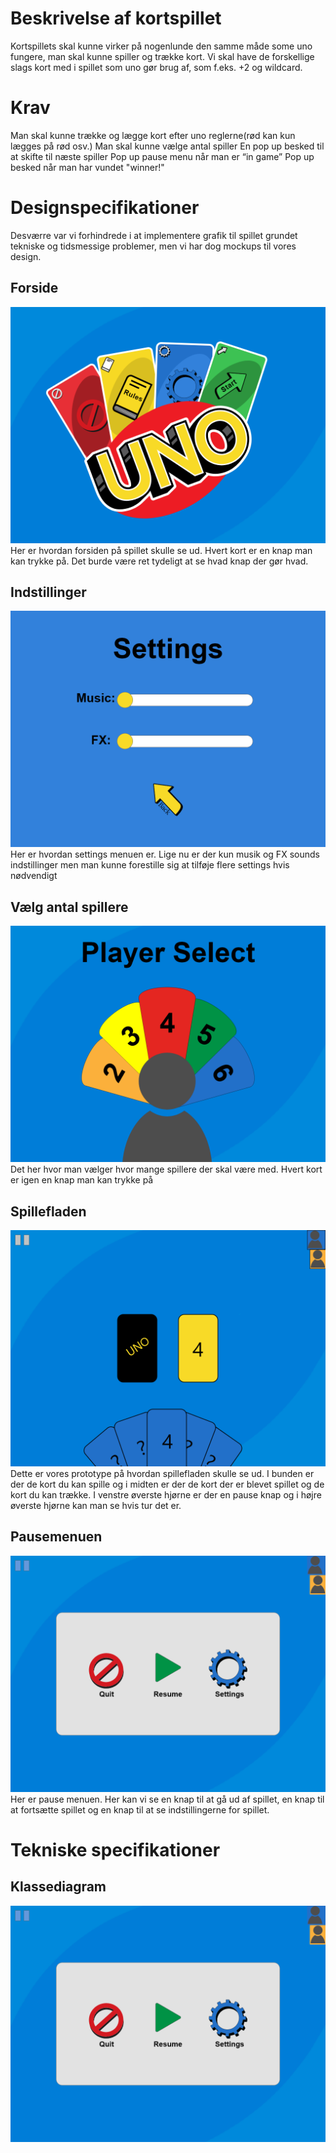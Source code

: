 # Beskrivelse af kortspillet 
Kortspillets skal kunne virker på nogenlunde den samme måde some uno fungere, man skal kunne spiller og trække kort. Vi skal have de forskellige slags kort med i spillet som uno gør brug af, som f.eks. +2 og wildcard.

# Krav
Man skal kunne trække og lægge kort efter uno reglerne(rød kan kun lægges på rød osv.) 
Man skal kunne vælge antal spiller
En pop up besked til at skifte til næste spiller
Pop up pause menu når man er “in game” 
Pop up besked når man har vundet "winner!"

# Designspecifikationer
Desværre var vi forhindrede i at implementere grafik til spillet grundet tekniske og tidsmessige problemer, men vi har dog mockups til vores design.
## Forside
![Start screen](https://github.com/QuirkyTurtle101/uno/blob/main/asset/The_real_start_screec.png)
Her er hvordan forsiden på spillet skulle se ud. Hvert kort er en knap man kan trykke på. Det burde være ret tydeligt at se hvad knap der gør hvad.

## Indstillinger
![Settings](https://github.com/QuirkyTurtle101/uno/blob/main/asset/No_both.png)
Her er hvordan settings menuen er. Lige nu er der kun musik og FX sounds indstillinger men man kunne forestille sig at tilføje flere settings hvis nødvendigt

## Vælg antal spillere
![Player select](https://github.com/QuirkyTurtle101/uno/blob/main/asset/Player_slecet.png)
Det her hvor man vælger hvor mange spillere der skal være med. Hvert kort er igen en knap man kan trykke på

## Spillefladen
![Gameplay](https://github.com/QuirkyTurtle101/uno/blob/main/asset/2_player_game.png)
Dette er vores prototype på hvordan spillefladen skulle se ud. I bunden er der de kort du kan spille og i midten er der de kort der er blevet spillet og de kort du kan trække. I venstre øverste hjørne er der en pause knap og i højre øverste hjørne kan man se hvis tur det er. 

## Pausemenuen
![Pause menu](https://github.com/QuirkyTurtle101/uno/blob/main/asset/2_player_game_with_menu_1.png)
Her er pause menuen. Her kan vi se en knap til at gå ud af spillet, en knap til at fortsætte spillet og en knap til at se indstillingerne for spillet. 

# Tekniske specifikationer
## Klassediagram
![Class diagram](https://github.com/QuirkyTurtle101/uno/blob/main/asset/2_player_game_with_menu_1.png)

